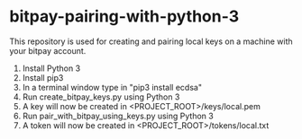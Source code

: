 # bitpay-pairing-with-python-3
This repository is used for creating and pairing local keys on a machine with your bitpay account.

1. Install Python 3
2. Install pip3
3. In a terminal window type in "pip3 install ecdsa"
4. Run create_bitpay_keys.py using Python 3
5. A key will now be created in <PROJECT_ROOT>/keys/local.pem
6. Run pair_with_bitpay_using_keys.py using Python 3
7. A token will now be created in <PROJECT_ROOT>/tokens/local.txt